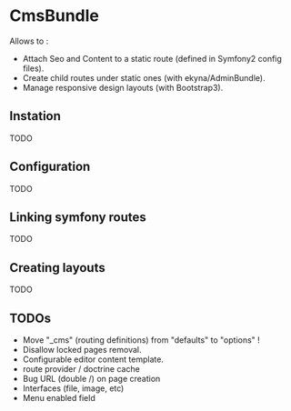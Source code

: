 CmsBundle
=========

Allows to :
- Attach Seo and Content to a static route (defined in Symfony2 config files).
- Create child routes under static ones (with ekyna/AdminBundle).
- Manage responsive design layouts (with Bootstrap3).

## Instation
TODO

## Configuration
TODO

## Linking symfony routes
TODO

## Creating layouts
TODO

## TODOs
- Move "_cms" (routing definitions) from "defaults" to "options" !
- Disallow locked pages removal.
- Configurable editor content template.
- route provider / doctrine cache
- Bug URL (double /) on page creation
- Interfaces (file, image, etc)
- Menu enabled field